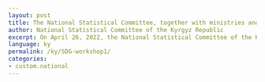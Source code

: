 ```yaml
---
layout: post
title: The National Statistical Committee, together with ministries and departments, held a meeting of the interdepartmental working group on building a monitoring and reporting system for the indicators of the Sustainable Development Goals "Monitoring and Evaluation"
author: National Statistical Committee of the Kyrgyz Republic
excerpt: On April 26, 2022, the National Statistical Committee of the Kyrgyz Republic held a meeting of the interdepartmental working group to build a monitoring and reporting system for the indicators of the Sustainable Development Goals “Monitoring and Evaluation”
language: ky
permalink: /ky/SDG-workshop1/
categories:
- custom.national
---
```

